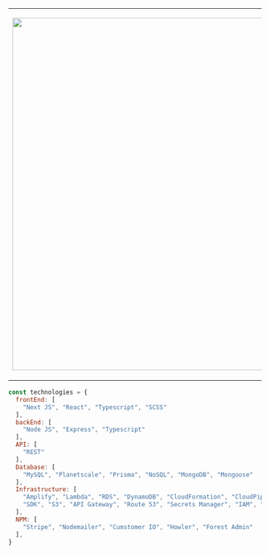<table>
  <tr>
    <td width="700">
 
<img width="700" src="https://64.media.tumblr.com/90d447fad5955852bb4b654211b90f0a/tumblr_n24o91zhK01s0t69oo1_500.gifv"></img>

  </td>
  <td valign="top" width="700">
    <br />

  <p>🖤 🖤 🖤&nbsp;&nbsp;conjuring digital magic with my heart</p>
🔮&nbsp;more info about myself but <a href="https://taylorlaughl.in" target="_blank">fancy</a>
<p>☕&nbsp;creator of <a href="https://cozypunk.io" target="_blank">cozyPunk</a></p>

  </td>
  </tr>
</table>


```javascript
const technologies = {
  frontEnd: [
    "Next JS", "React", "Typescript", "SCSS"
  ],
  backEnd: [
    "Node JS", "Express", "Typescript"
  ],
  API: [
    "REST"
  ],
  Database: [
    "MySQL", "Planetscale", "Prisma", "NoSQL", "MongoDB", "Mongoose" 
  ],
  Infrastructure: [
    "Amplify", "Lambda", "RDS", "DynamoDB", "CloudFormation", "CloudPipeline", "CloudFront", "CloudWatch", "CDK",
    "SDK", "S3", "API Gateway", "Route 53", "Secrets Manager", "IAM", "KMS", "Vercel"
  ],
  NPM: [
    "Stripe", "Nodemailer", "Cumstomer IO", "Howler", "Forest Admin"
  ], 
}
```
